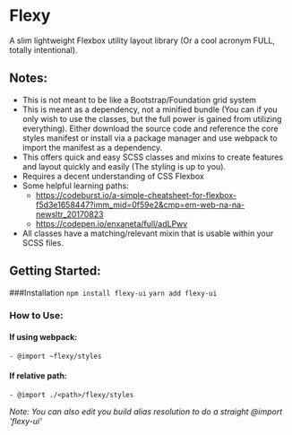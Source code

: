 # Flexy
A slim lightweight Flexbox utility layout library (Or a cool acronym FULL, totally intentional).

## Notes:
- This is not meant to be like a Bootstrap/Foundation grid system
- This is meant as a dependency, not a minified bundle (You can if you only wish to use the classes, but the full power is gained from utilizing everything). Either download the source code and reference the core styles manifest or install via a package manager and use webpack to import the manifest as a dependency.
- This offers quick and easy SCSS classes and mixins to create features and layout quickly and easily (The styling is up to you).
- Requires a decent understanding of CSS Flexbox
- Some helpful learning paths:
    - https://codeburst.io/a-simple-cheatsheet-for-flexbox-f5d3e1658447?imm_mid=0f59e2&cmp=em-web-na-na-newsltr_20170823
    - https://codepen.io/enxaneta/full/adLPwv
- All classes have a matching/relevant mixin that is usable within your SCSS files.

## Getting Started:

###Installation
`npm install flexy-ui`
`yarn add flexy-ui`

### How to Use:
#### If using webpack:
    - @import ~flexy/styles
#### If relative path:
    - @import ./<path>/flexy/styles
*Note: You can also edit you build alias resolution to do a straight @import 'flexy-ui'*